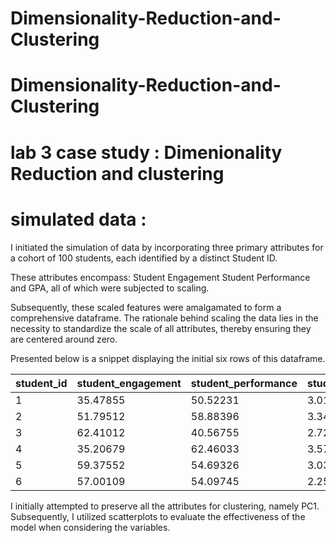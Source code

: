 # Dimensionality-Reduction-and-Clustering
# Dimensionality-Reduction-and-Clustering
# lab 3 case study : Dimenionality Reduction and clustering 
# simulated data :
I initiated the simulation of data by incorporating three primary attributes for a cohort of 100 students, each identified by a distinct Student ID.

These attributes encompass:
Student Engagement
Student Performance
and GPA, all of which were subjected to scaling.

Subsequently, these scaled features were amalgamated to form a comprehensive dataframe. 
 The rationale behind scaling the data lies in the necessity to standardize the scale of all attributes, thereby ensuring they are centered around zero. 

Presented below is a snippet displaying the initial six rows of this dataframe.

| student_id | student_engagement | student_performance | student_gpa | cluster |
|------------|--------------------|---------------------|-------------|---------|
| 1          | 35.47855           | 50.52231            | 3.013657    | 2       |
| 2          | 51.79512           | 58.88396            | 3.348817    | 1       |
| 3          | 62.41012           | 40.56755            | 2.728112    | 3       |
| 4          | 35.20679           | 62.46033            | 3.576468    | 2       |
| 5          | 59.37552           | 54.69326            | 3.031107    | 3       |
| 6          | 57.00109           | 54.09745            | 2.251470    | 3       |

I initially attempted to preserve all the attributes for clustering, namely PC1. Subsequently, I utilized scatterplots to evaluate the effectiveness of the model when considering the variables.

